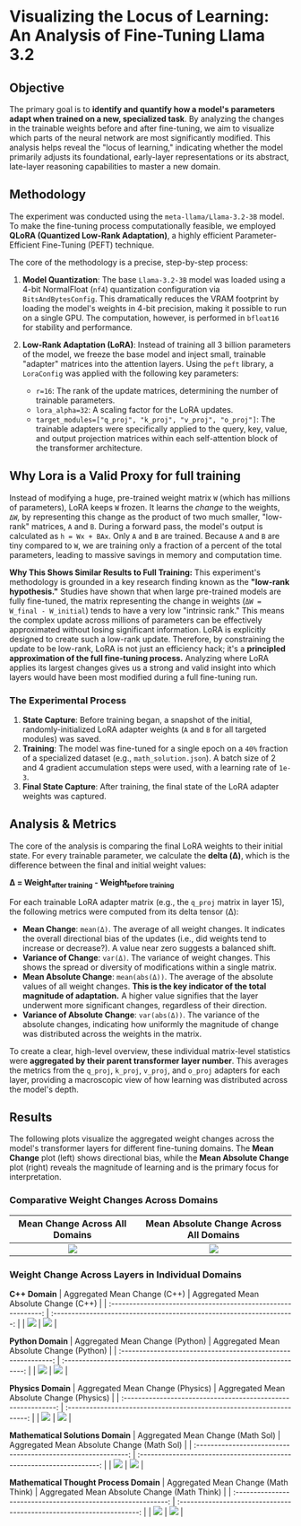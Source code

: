 # Visualizing the Locus of Learning: An Analysis of Fine-Tuning Llama 3.2

## Objective

The primary goal is to **identify and quantify how a model's parameters adapt when trained on a new, specialized task**. By analyzing the changes in the trainable weights before and after fine-tuning, we aim to visualize which parts of the neural network are most significantly modified. This analysis helps reveal the "locus of learning," indicating whether the model primarily adjusts its foundational, early-layer representations or its abstract, late-layer reasoning capabilities to master a new domain.

## Methodology

The experiment was conducted using the `meta-llama/Llama-3.2-3B` model. To make the fine-tuning process computationally feasible, we employed **QLoRA (Quantized Low-Rank Adaptation)**, a highly efficient Parameter-Efficient Fine-Tuning (PEFT) technique.

The core of the methodology is a precise, step-by-step process:

1.  **Model Quantization**: The base `Llama-3.2-3B` model was loaded using a 4-bit NormalFloat (`nf4`) quantization configuration via `BitsAndBytesConfig`. This dramatically reduces the VRAM footprint by loading the model's weights in 4-bit precision, making it possible to run on a single GPU. The computation, however, is performed in `bfloat16` for stability and performance.

2.  **Low-Rank Adaptation (LoRA)**: Instead of training all 3 billion parameters of the model, we freeze the base model and inject small, trainable "adapter" matrices into the attention layers. Using the `peft` library, a `LoraConfig` was applied with the following key parameters:
    *   `r=16`: The rank of the update matrices, determining the number of trainable parameters.
    *   `lora_alpha=32`: A scaling factor for the LoRA updates.
    *   `target_modules=["q_proj", "k_proj", "v_proj", "o_proj"]`: The trainable adapters were specifically applied to the query, key, value, and output projection matrices within each self-attention block of the transformer architecture.

## Why Lora is a Valid Proxy for full training 

Instead of modifying a huge, pre-trained weight matrix `W` (which has millions of parameters), LoRA keeps `W` frozen. It learns the *change* to the weights, `ΔW`, by representing this change as the product of two much smaller, "low-rank" matrices, `A` and `B`. During a forward pass, the model's output is calculated as `h = Wx + BAx`. Only `A` and `B` are trained. Because `A` and `B` are tiny compared to `W`, we are training only a fraction of a percent of the total parameters, leading to massive savings in memory and computation time.

**Why This Shows Similar Results to Full Training:** This experiment's methodology is grounded in a key research finding known as the **"low-rank hypothesis."** Studies have shown that when large pre-trained models are fully fine-tuned, the matrix representing the change in weights (`ΔW = W_final - W_initial`) tends to have a very low "intrinsic rank." This means the complex update across millions of parameters can be effectively approximated without losing significant information. LoRA is explicitly designed to create such a low-rank update. Therefore, by constraining the update to be low-rank, LoRA is not just an efficiency hack; it's a **principled approximation of the full fine-tuning process.** Analyzing where LoRA applies its largest changes gives us a strong and valid insight into which layers would have been most modified during a full fine-tuning run.

### The Experimental Process

1.  **State Capture**: Before training began, a snapshot of the initial, randomly-initialized LoRA adapter weights (`A` and `B` for all targeted modules) was saved.
2.  **Training**: The model was fine-tuned for a single epoch on a `40%` fraction of a specialized dataset (e.g., `math_solution.json`). A batch size of 2 and 4 gradient accumulation steps were used, with a learning rate of `1e-3`.
3.  **Final State Capture**: After training, the final state of the LoRA adapter weights was captured.

## Analysis & Metrics

The core of the analysis is comparing the final LoRA weights to their initial state. For every trainable parameter, we calculate the **delta (Δ)**, which is the difference between the final and initial weight values:

**Δ = Weight<sub>after training</sub> - Weight<sub>before training</sub>**

For each trainable LoRA adapter matrix (e.g., the `q_proj` matrix in layer 15), the following metrics were computed from its delta tensor (Δ):

*   **Mean Change**: `mean(Δ)`. The average of all weight changes. It indicates the overall directional bias of the updates (i.e., did weights tend to increase or decrease?). A value near zero suggests a balanced shift.
*   **Variance of Change**: `var(Δ)`. The variance of weight changes. This shows the spread or diversity of modifications within a single matrix.
*   **Mean Absolute Change**: `mean(abs(Δ))`. The average of the absolute values of all weight changes. **This is the key indicator of the total magnitude of adaptation.** A higher value signifies that the layer underwent more significant changes, regardless of their direction.
*   **Variance of Absolute Change**: `var(abs(Δ))`. The variance of the absolute changes, indicating how uniformly the magnitude of change was distributed across the weights in the matrix.

To create a clear, high-level overview, these individual matrix-level statistics were **aggregated by their parent transformer layer number**. This averages the metrics from the `q_proj`, `k_proj`, `v_proj`, and `o_proj` adapters for each layer, providing a macroscopic view of how learning was distributed across the model's depth.

## Results

The following plots visualize the aggregated weight changes across the model's transformer layers for different fine-tuning domains. The **Mean Change** plot (left) shows directional bias, while the **Mean Absolute Change** plot (right) reveals the magnitude of learning and is the primary focus for interpretation.

### Comparative Weight Changes Across Domains

| Mean Change Across All Domains                               | Mean Absolute Change Across All Domains                              |
| :-----------------------------------------------------------: | :-------------------------------------------------------------------: |
| ![](all_mean_change.png)                                      | ![](all_abs_mean_change.png)                                          |

### Weight Change Across Layers in Individual Domains

**C++ Domain**
| Aggregated Mean Change (C++)                                  | Aggregated Mean Absolute Change (C++)                                 |
| :-----------------------------------------------------------: | :-------------------------------------------------------------------: |
| ![](cpp_mean.png)                                             | ![](cpp_abs_mean.png)                                                 |

**Python Domain**
| Aggregated Mean Change (Python)                               | Aggregated Mean Absolute Change (Python)                              |
| :-----------------------------------------------------------: | :-------------------------------------------------------------------: |
| ![](python_mean.png)                                          | ![](python_abs_mean.png)                                              |

**Physics Domain**
| Aggregated Mean Change (Physics)                              | Aggregated Mean Absolute Change (Physics)                             |
| :-----------------------------------------------------------: | :-------------------------------------------------------------------: |
| ![](physics_mean.png)                                         | ![](physics_abs_mean.png)                                             |

**Mathematical Solutions Domain**
| Aggregated Mean Change (Math Sol)                             | Aggregated Mean Absolute Change (Math Sol)                            |
| :-----------------------------------------------------------: | :-------------------------------------------------------------------: |
| ![](math_sol_mean.png)                                        | ![](math_sol_abs_mean.png)                                            |

**Mathematical Thought Process Domain**
| Aggregated Mean Change (Math Think)                           | Aggregated Mean Absolute Change (Math Think)                          |
| :-----------------------------------------------------------: | :-------------------------------------------------------------------: |
| ![](math_think_mean.png)                                      | ![](math_think_abs_mean.png)                                          |
